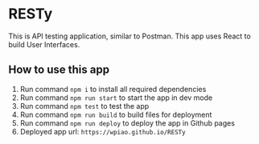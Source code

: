 # RESTy

This is API testing application, similar to Postman. This app uses React to build User Interfaces.

## How to use this app

1. Run command `npm i` to install all required dependencies
2. Run command `npm run start` to start the app in dev mode
3. Run command `npm test` to test the app
4. Run command `npm run build` to build files for deployment
5. Run command `npm run deploy` to deploy the app in Github pages
6. Deployed app url: `https://wpiao.github.io/RESTy`

